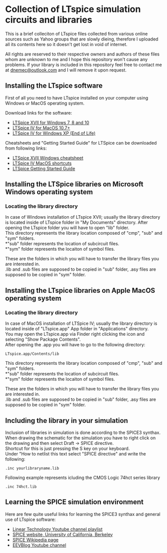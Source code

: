 # Collection of LTspice simulation circuits and libraries

This is a brief colleciton of LTspice files collected from various online sources such as Yahoo groups that are slowly dieing, therefore I uploaded all its contents here so it doesn't get lost in void of internet.

All rights are reserved to their respective owners and authors of these files whom are unknown to me and I hope this repository won't cause any problems.
If your library is included in this repository feel free to contact me at dnemec@outlook.com and I will remove it upon request.

## Installing the LTspice software

First of all you need to have LTspice installed on your computer using Windows or MacOS operating system.

Download links for the software:
* [LTSpice XVII for Windows 7, 8 and 10](http://ltspice.analog.com/software/LTspiceXVII.exe)
* [LTSpice IV for MacOS 10.7+](http://ltspice.analog.com/software/LTspiceIV.dmg)
* [LTSpice IV for Windows XP (End of Life)](http://ltspice.analog.com/software/LTspiceIV.exe/)

Cheatsheets and "Getting Started Guide" for LTSpice can be downloaded from following links:
* [LTSpice XVII Windows cheatsheet](http://www.analog.com/media/en/simulation-models/spice-models/LTspice_ShortcutFlyer.pdf)
* [LTSpice IV MacOS shortcuts](http://www.analog.com/media/en/simulation-models/spice-models/LTspiceShortcutsForMacOSX.pdf)
* [LTSpice Getting Started Guide](http://www.analog.com/media/en/simulation-models/spice-models/LTspiceGettingStartedGuide.pdf)

## Installing the LTSpice libraries on Microsoft Windows operating system

### Locating the library directory
In case of Windows installation of LTspice XVII; usually the library directory is located inside of LTspice folder in "My Documents" directory.
After opening the LTspice folder you will have to open "lib" folder.  
This directory represents the library location composed of "cmp", "sub" and "sym" folders.  
*"sub" folder represents the location of subcircuit files.  
*"sym" folder represents the locaiton of symbol files.  

These are the folders in which you will have to transfer the library files you are interested in.  
.lib and .sub files are supposed to be copied in "sub" folder, .asy files are supposed to be copied in "sym" folder.  

## Installing the LTspice libraries on Apple MacOS operating system

### Locating the library directory
In case of MacOS installation of LTSpice IV; usually the library directory is located inside of "LTspice.app" App folder in "Applications" directory.  
You may open the LTspice.app via Finder right clicking the icon and selecting "Show Package Contents".  
After opening the .app you will have to go to the following directory:  
```
LTspice.app/Contents/lib
```
This directory represents the library location composed of "cmp", "sub" and "sym" folders.  
*"sub" folder represents the location of subcircuit files.  
*"sym" folder represents the locaiton of symbol files.  

These are the folders in which you will have to transfer the library files you are interested in.  
.lib and .sub files are supposed to be copied in "sub" folder, .asy files are supposed to be copied in "sym" folder.  

## Including the library in your simulation
Inclusion of libraries in simulation is done according to the SPICE3 synthax.  
When drawing the schematic for the simulation you have to right click on the drawing and then select Draft -> SPICE directive.  
Shortcut for this is just pressing the S key on your keyboard.  
Under "How to netlist this text select "SPICE directive" and write the following:  
```
.inc yourlibraryname.lib
```
Following example represents icluding the CMOS Logic 74hct series library  
```
.inc 74hct.lib
```

## Learning the SPICE simulation environment
Here are few quite useful links for learning the SPICE3 synthax and general use of LTspice software:  

* [Linear Technology Youtube channel playlist](https://www.youtube.com/watch?v=JWm8z5fyhP8&list=PL4vooS_8RnzE4EoE27QssuxsccFmspbRP)
* [SPICE website, University of California, Berkeley](https://bwrcs.eecs.berkeley.edu/Classes/IcBook/SPICE/)
* [SPICE Wikipedia page](https://en.wikipedia.org/wiki/SPICE)
* [EEVBlog Youtube channel](https://www.youtube.com/user/EEVblog/)
